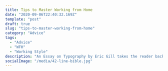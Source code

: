 ```yaml
---
title: Tips to Master Working from Home
date: "2020-09-06T22:40:32.169Z"
template: "post"
draft: true
slug: "tips-to-master-working-from-home"
category: "Advice"
tags:
  - "Advice"
  - "WFH"
  - "Working Style"
description: "An Essay on Typography by Eric Gill takes the reader back to the year 1930. The year when a conflict between two worlds came to its term. The machines of the industrial world finally took over the handicrafts."
socialImage: "/media/42-line-bible.jpg"
---
```

